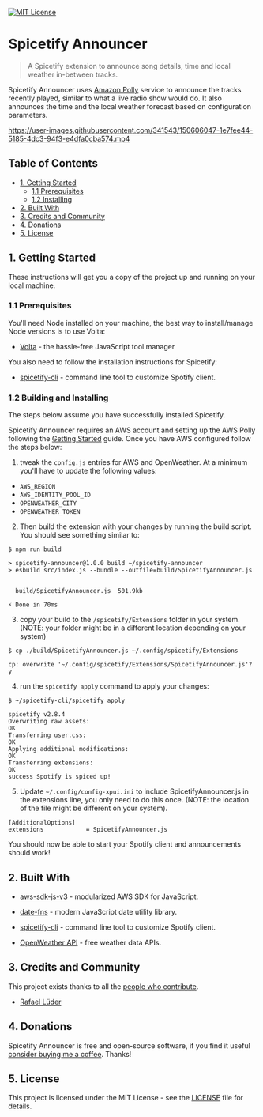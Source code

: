 [![MIT License](https://img.shields.io/badge/License-MIT-yellow.svg?display=inline-block)](https://github.com/rlueder/tidytweets/blob/main/LICENSE)

# Spicetify Announcer

> A Spicetify extension to announce song details, time and 
> local weather in-between tracks.

Spicetify Announcer uses [Amazon Polly](https://docs.aws.amazon.com/polly/latest/dg/what-is.html) service to announce the tracks 
recently 
played, similar to what a live radio show would do. It also announces the 
time and the local weather forecast based on configuration parameters.

https://user-images.githubusercontent.com/341543/150606047-1e7fee44-5185-4dc3-94f3-e4dfa0cba574.mp4

## Table of Contents

- [1. Getting Started](#1-getting-started)
  - [1.1 Prerequisites](#1.1-prerequisites)
  - [1.2 Installing](#1.2-building-and-installing)
- [2. Built With](#2-built-with)
- [3. Credits and Community](#3-credits-and-community)
- [4. Donations](#4-donations)
- [5. License](#5-license)

## 1. Getting Started

These instructions will get you a copy of the project up and running on your 
local machine.


### 1.1 Prerequisites

You'll need Node installed on your machine, the best way to install/manage 
Node versions is to use Volta:

- [Volta](https://github.com/volta-cli/volta) - the hassle-free JavaScript 
  tool manager

You also need to follow the installation instructions for Spicetify:

- [spicetify-cli](https://spicetify.app/docs/getting-started/installation) - command line
    tool to customize Spotify client.

### 1.2 Building and Installing

The steps below assume you have successfully installed Spicetify.

Spicetify Announcer requires an AWS account and setting up the AWS Polly 
following the [Getting Started](https://docs.aws.amazon.com/polly/latest/dg/setting-up.html) guide. Once you have AWS 
configured follow the steps below:

1. tweak the `config.js` entries for AWS and OpenWeather. At a minimum 
you'll have to update the following values:

- `AWS_REGION`
- `AWS_IDENTITY_POOL_ID`
- `OPENWEATHER_CITY`
- `OPENWEATHER_TOKEN`

2. Then build the extension with your changes by running the build script. You 
should see something similar to:

```
$ npm run build

> spicetify-announcer@1.0.0 build ~/spicetify-announcer
> esbuild src/index.js --bundle --outfile=build/SpicetifyAnnouncer.js


  build/SpicetifyAnnouncer.js  501.9kb

⚡ Done in 70ms
```

3. copy your build to the `/spicetify/Extensions` folder in 
your system. (NOTE: your folder might be in a different location 
depending on your system)

```
$ cp ./build/SpicetifyAnnouncer.js ~/.config/spicetify/Extensions

cp: overwrite '~/.config/spicetify/Extensions/SpicetifyAnnouncer.js'? y

```

4. run the `spicetify apply` command to apply your changes:

```
$ ~/spicetify-cli/spicetify apply

spicetify v2.8.4
Overwriting raw assets:
OK
Transferring user.css:
OK
Applying additional modifications:
OK
Transferring extensions:
OK
success Spotify is spiced up!
```

5. Update `~/.config/config-xpui.ini` to include SpicetifyAnnouncer.js in the 
   extensions line, you only need to do this once. (NOTE: the location of 
   the file might be different on your system).

```
[AdditionalOptions]
extensions            = SpicetifyAnnouncer.js
```

You should now be able to start your Spotify client and announcements should 
work!

## 2. Built With

- [aws-sdk-js-v3](https://github.com/aws/aws-sdk-js-v3) - modularized AWS 
  SDK for JavaScript.

- [date-fns](https://github.com/date-fns/date-fns) - modern JavaScript date utility library.

- [spicetify-cli](https://github.com/khanhas/spicetify-cli) - command line
  tool to customize Spotify client.

- [OpenWeather API](https://openweathermap.org/api) - free weather data APIs.

## 3. Credits and Community

This project exists thanks to all the <a href="https://github.com/rlueder/tidytweets/graphs/contributors">people who contribute</a>.

- [Rafael Lüder](https://github.com/rlueder)

## 4. Donations

Spicetify Announcer is free and open-source software, if you find it useful 
[consider buying 
me a coffee](https://www.buymeacoffee.com/rlueder). Thanks!

## 5. License

This project is licensed under the MIT License - see the [LICENSE](LICENSE) file for details.
